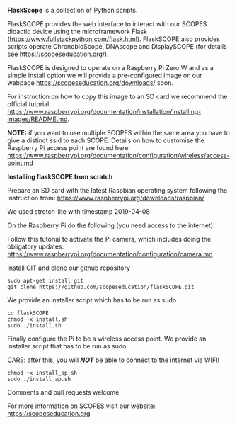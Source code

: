**FlaskScope** is a collection of Python scripts.

FlaskSCOPE provides the web interface to interact with our SCOPES didactic device using the microframework Flask (https://www.fullstackpython.com/flask.html).
FlaskSCOPE also provides scripts operate ChronobioScope, DNAscope and DisplaySCOPE (for details see https://scopeseducation.org/).

FlaskSCOPE is designed to operate on a Raspberry Pi Zero W and as a simple install option we will provide a pre-configured image on our webpage https://scopeseducation.org/downloads/ soon.

For instruction on how to copy this image to an SD card we recommend the official tutorial: https://www.raspberrypi.org/documentation/installation/installing-images/README.md.

**NOTE:** if you want to use multiple SCOPES within the same area you have to give a distinct ssid to each SCOPE. Details on how to customise the Raspberry Pi access point are found here: https://www.raspberrypi.org/documentation/configuration/wireless/access-point.md

**Installing flaskSCOPE from scratch**

Prepare an SD card with the latest Raspbian operating system following the instruction from: https://www.raspberrypi.org/downloads/raspbian/

We used stretch-lite with timestamp 2019-04-08

On the Raspberry Pi do the following (you need access to the internet):

Follow this tutorial to activate the Pi camera, which includes doing the obligatory updates:
https://www.raspberrypi.org/documentation/configuration/camera.md

Install GIT and clone our github repository

    sudo apt-get install git
    git clone https://github.com/scopeseducation/flaskSCOPE.git

We provide an installer script which has to be run as sudo

    cd flaskSCOPE
    chmod +x install.sh
    sudo ./install.sh

Finally configure the Pi to be a wireless access point.
We provide an installer script that has to be run as sudo.

CARE: after this, you will ***NOT*** be able to connect to the internet via WIFI!

    chmod +x install_ap.sh
    sudo ./install_ap.sh

Comments and pull requests welcome.

For more information on SCOPES visit our website:
https://scopeseducation.org
